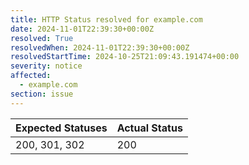 ```yaml
---
title: HTTP Status resolved for example.com
date: 2024-11-01T22:39:30+00:00Z
resolved: True
resolvedWhen: 2024-11-01T22:39:30+00:00Z
resolvedStartTime: 2024-10-25T21:09:43.191474+00:00
severity: notice
affected:
  - example.com
section: issue
---
```


| Expected Statuses | Actual Status  |
|-------------------|----------------|
| 200, 301, 302 | 200 |

